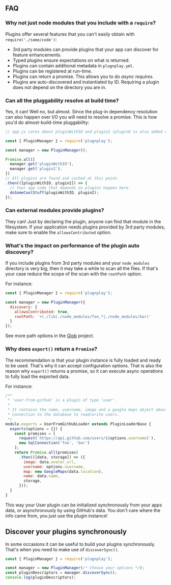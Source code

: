 ## FAQ
### Why not just node modules that you include with a `require`?
Plugins offer several features that you can't easily obtain with `require('./some/code')`:
  * 3rd party modules can provide plugins that your app can discover for feature enhancements.
  * Typed plugins ensure expectations on what is returned.
  * Plugins can contain additional metadata in `plugnplay.yml`.
  * Plugins can be registered at run-time.
  * Plugins can return a promise. This allows you to do _async requires_.
  * Plugins are auto-discovered and instantiated by ID. Requiring a plugin does not depend on the
  directory you are in.
### Can all the pluggability resolve at build time?
Yes, it can! Well no, but almost. Since the plug-in dependency resolution can also happen over I/O
you will need to resolve a promise. This is how you'd do almost-build-time pluggability:

```js
// app.js cares about pluginWithIO and plugin2 (plugin0 is also added via dependencies).

const { PluginManager } = require('plugnplay');

const manager = new PluginManager();

Promise.all([
  manager.get('pluginWithIO'),
  manager.get('plugin2'),
])
// All plugins are found and cached at this point.
.then(([pluginWithIO, plugin2]) => {
  // Your app code that depends on plugins happen here.
  doSomeCoolStuff(pluginWithIO, plugin2);
});
```

### Can external modules provide plugins?
They can! Just by declaring the plugin, anyone can find that module in the filesystem. If your
application needs plugins provided by 3rd party modules, make sure to enable the `allowsContributed`
option.
### What's the impact on performance of the plugin auto discovery?
If you include plugins from 3rd party modules and your `node_modules` directory is very big, then it
may take a while to scan all the files. If that's your case reduce the scope of the scan with the
`rootPath` option.

For instance:
```js
const { PluginManager } = require('plugnplay');

const manager = new PluginManager({
  discovery: {
    allowsContributed: true,
    rootPath: '+(./lib|./node_modules/foo_*|./node_modules/bar)'
  }
});
```

See more path options in the [Glob](https://github.com/isaacs/node-glob#readme) project.

### Why does `export()` return a `Promise`?
The recommendation is that your plugin instance is fully loaded and ready to be used. That's why it
can accept configuration options. That is also the reason why `export()` returns a promise, so it
can execute async operations to fully load the exported data.

For instance:
```js
/**
 * 'user-from-github' is a plugin of type 'user'.
 * 
 * It contains the name, username, image and a google maps object about the user. It also contains a
 * connection to the database to read/write users.
 */
module.exports = UserFromGitHubLoader extends PluginLoaderBase {
  exports(options = {}) {
    const promises = [
      request(`https://api.github.com/users/${options.username}`),
      new SqlConnection('foo', 'bar')
    ];
    return Promise.all(promises)
      .then(([data, storage]) => ({
        image: data.avatar_url,
        username: options.username,
        map: new GoogleMaps(data.location),
        name: data.name,
        storage,
      }));
  }
}
```

This way your User plugin can be initialized synchronously from your apps data, or asynchronously by
using GitHub's data. You don't care where the info came from, you just use the plugin instance!

## Discover your plugins synchronously
In some occasions it can be useful to build your plugins synchronously. That's when you need to make
use of `discoverSync()`.

```js
const { PluginManager } = require('plugnplay');

const manager = new PluginManager(/* Choose your options */);
const pluginDescriptors = manager.discoverSync();
console.log(pluginDescriptors);
```
